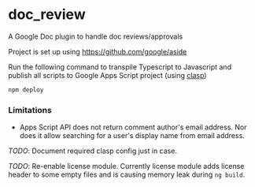 # doc_review
A Google Doc plugin to handle doc reviews/approvals

Project is set up using https://github.com/google/aside

Run the following command to transpile Typescript to Javascript and publish all scripts to Google Apps Script project (using [clasp](https://github.com/google/clasp))
```bash
npm deploy
```

### Limitations
- Apps Script API does not return comment author's email address. Nor does it allow searching for a user's display name from email address.

*TODO*: Document required clasp config just in case.

*TODO*: Re-enable license module. Currently license module adds license header to some empty files and is causing memory leak during `ng build`.

